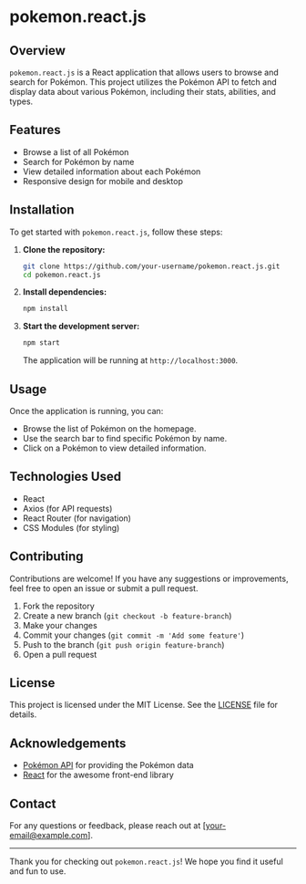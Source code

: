 # pokemon.react.js

## Overview
`pokemon.react.js` is a React application that allows users to browse and search for Pokémon. This project utilizes the Pokémon API to fetch and display data about various Pokémon, including their stats, abilities, and types.

## Features
- Browse a list of all Pokémon
- Search for Pokémon by name
- View detailed information about each Pokémon
- Responsive design for mobile and desktop

## Installation
To get started with `pokemon.react.js`, follow these steps:

1. **Clone the repository:**
    ```bash
    git clone https://github.com/your-username/pokemon.react.js.git
    cd pokemon.react.js
    ```

2. **Install dependencies:**
    ```bash
    npm install
    ```

3. **Start the development server:**
    ```bash
    npm start
    ```

    The application will be running at `http://localhost:3000`.

## Usage
Once the application is running, you can:
- Browse the list of Pokémon on the homepage.
- Use the search bar to find specific Pokémon by name.
- Click on a Pokémon to view detailed information.

## Technologies Used
- React
- Axios (for API requests)
- React Router (for navigation)
- CSS Modules (for styling)

## Contributing
Contributions are welcome! If you have any suggestions or improvements, feel free to open an issue or submit a pull request.

1. Fork the repository
2. Create a new branch (`git checkout -b feature-branch`)
3. Make your changes
4. Commit your changes (`git commit -m 'Add some feature'`)
5. Push to the branch (`git push origin feature-branch`)
6. Open a pull request

## License
This project is licensed under the MIT License. See the [LICENSE](LICENSE) file for details.

## Acknowledgements
- [Pokémon API](https://pokeapi.co/) for providing the Pokémon data
- [React](https://reactjs.org/) for the awesome front-end library

## Contact
For any questions or feedback, please reach out at [your-email@example.com].

---

Thank you for checking out `pokemon.react.js`! We hope you find it useful and fun to use.
